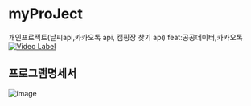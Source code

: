 # myProJect
개인프로젝트(날씨api,카카오톡 api, 캠핑장 찾기 api) feat:공공데이터,카카오톡
[![Video Label](http://img.youtube.com/vi/i5Wmd4Bbaj4/0.jpg)](https://youtu.be/i5Wmd4Bbaj4)
<h2>프로그램명세서</h2>

![image](https://user-images.githubusercontent.com/79887255/182763518-c48bdd3c-bc7f-457e-b3d1-ed13a4448b66.png)

